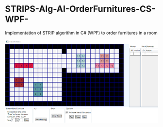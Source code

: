 # STRIPS-Alg-AI-OrderFurnitures-CS-WPF-
Implementation of STRIP algorithm in C# (WPF) to order furnitures in a room

![alt tag](https://github.com/guypld/STRIPS-Alg-AI-OrderFurnitures-CS-WPF-/blob/master/WPF_Strips_Furniture_AI.png)
